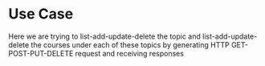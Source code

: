# Use Case
Here we are trying to list-add-update-delete the topic and list-add-update-delete the courses under each of these topics by generating HTTP GET-POST-PUT-DELETE request and receiving responses
